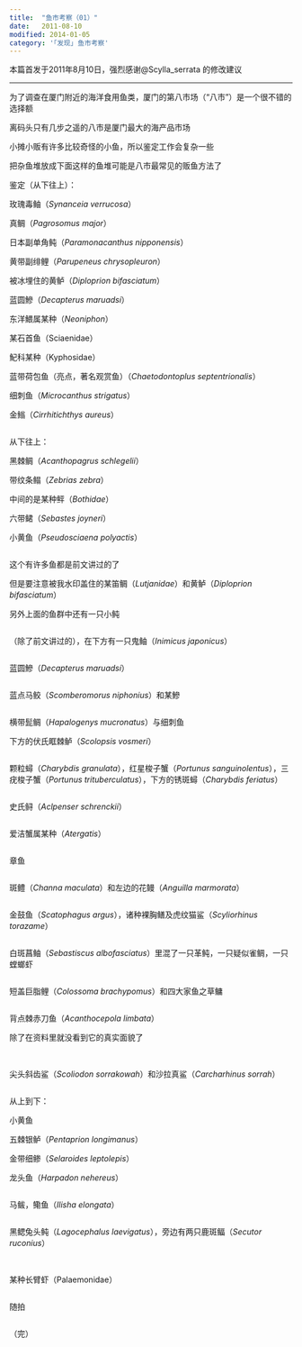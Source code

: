 ```yaml
---
title:  "鱼市考察（01）"
date:   2011-08-10
modified: 2014-01-05
category: '｢发现｣ 鱼市考察'
---
```


本篇首发于2011年8月10日，强烈感谢@Scylla_serrata 的修改建议

---

为了调查在厦门附近的海洋食用鱼类，厦门的第八市场（“八市”）是一个很不错的选择额

离码头只有几步之遥的八市是厦门最大的海产品市场

小摊小贩有许多比较奇怪的小鱼，所以鉴定工作会复杂一些

把杂鱼堆放成下面这样的鱼堆可能是八市最常见的贩鱼方法了

鉴定（从下往上）：

玫瑰毒鲉（<i>Synanceia verrucosa</i>）

真鲷（<i>Pagrosomus major</i>）

日本副单角鲀（<i>Paramonacanthus nipponensis</i>）

黄带副绯鲤（<i>Parupeneus chrysopleuron</i>）

被冰埋住的黄鲈（<i>Diploprion bifasciatum</i>）

蓝圆鰺（<i>Decapterus maruadsi</i>）

东洋鰃属某种（<i>Neoniphon</i>）

某石首鱼（Sciaenidae）

魢科某种（Kyphosidae）

蓝带荷包鱼（亮点，著名观赏鱼）（<i>Chaetodontoplus septentrionalis</i>）

细刺鱼（<i>Microcanthus strigatus</i>）

金䱵（<i>Cirrhitichthys aureus</i>）

<img class='disc' data-src='https://lykoseremos.github.io/gmalb-04/disf1/1.jpg'>

从下往上：

黑棘鲷（<i>Acanthopagrus schlegelii</i>）

带纹条鳎（<i>Zebrias zebra</i>）

中间的是某种鲆（<i>Bothidae</i>）

六带鲪（<i>Sebastes joyneri</i>）

小黄鱼（<i>Pseudosciaena polyactis</i>）

<img class='disc' data-src='https://lykoseremos.github.io/gmalb-04/disf1/2.jpg'>

这个有许多鱼都是前文讲过的了

但是要注意被我水印盖住的某笛鲷（<i>Lutjanidae</i>）和黄鲈（<i>Diploprion bifasciatum</i>）

另外上面的鱼群中还有一只小鲀

<img class='disc' data-src='https://lykoseremos.github.io/gmalb-04/disf1/3.jpg'>

（除了前文讲过的），在下方有一只鬼鲉（<i>Inimicus japonicus</i>）

<img class='disc' data-src='https://lykoseremos.github.io/gmalb-04/disf1/4.jpg'>

蓝圆鰺（<i>Decapterus maruadsi</i>）

<img class='disc' data-src='https://lykoseremos.github.io/gmalb-04/disf1/5.jpg'>

蓝点马鲛（<i>Scomberomorus niphonius</i>）和某鰺

<img class='disc' data-src='https://lykoseremos.github.io/gmalb-04/disf1/6.jpg'>

横带髭鲷（<i>Hapalogenys mucronatus</i>）与细刺鱼

下方的伏氏眶棘鲈（<i>Scolopsis vosmeri</i>）

<img class='disc' data-src='https://lykoseremos.github.io/gmalb-04/disf1/7.jpg'>

颗粒蟳（<i>Charybdis granulata</i>），红星梭子蟹（<i>Portunus sanguinolentus</i>），三疣梭子蟹（<i>Portunus trituberculatus</i>），下方的锈斑蟳（<i>Charybdis feriatus</i>）

<img class='disc' data-src='https://lykoseremos.github.io/gmalb-04/disf1/8.jpg'>

史氏鲟（<i>Aclpenser schrenckii</i>）

<img class='disc' data-src='https://lykoseremos.github.io/gmalb-04/disf1/9.jpg'>

爱洁蟹属某种（<i>Atergatis</i>）

<img class='disc' data-src='https://lykoseremos.github.io/gmalb-04/disf1/10.jpg'>

章鱼

<img class='disc' data-src='https://lykoseremos.github.io/gmalb-04/disf1/11.jpg'>

斑鳢（<i>Channa maculata</i>）和左边的花鳗（<i>Anguilla marmorata</i>）

<img class='disc' data-src='https://lykoseremos.github.io/gmalb-04/disf1/12.jpg'>

金鼓鱼（<i>Scatophagus argus</i>），诸种裸胸鳝及虎纹猫鲨（<i>Scyliorhinus torazame</i>）

<img class='disc' data-src='https://lykoseremos.github.io/gmalb-04/disf1/13.jpg'>

白斑菖鲉（<i>Sebastiscus albofasciatus</i>）里混了一只革鲀，一只疑似雀鲷，一只螳螂虾

<img class='disc' data-src='https://lykoseremos.github.io/gmalb-04/disf1/14.jpg'>

短盖巨脂鲤（<i>Colossoma brachypomus</i>）和四大家鱼之草鳙

<img class='disc' data-src='https://lykoseremos.github.io/gmalb-04/disf1/15.jpg'>

背点棘赤刀鱼（<i>Acanthocepola limbata</i>）

除了在资料里就没看到它的真实面貌了

<img class='disc' data-src='https://lykoseremos.github.io/gmalb-04/disf1/16.jpg'>

<img class='disc' data-src='https://lykoseremos.github.io/gmalb-04/disf1/18.jpg'>

尖头斜齿鲨（<i>Scoliodon sorrakowah</i>）和沙拉真鲨（<i>Carcharhinus sorrah</i>）

<img class='disc' data-src='https://lykoseremos.github.io/gmalb-04/disf1/17.jpg'>

从上到下：

小黄鱼

五棘银鲈（<i>Pentaprion longimanus</i>）

金带细鲹（<i>Selaroides leptolepis</i>）

龙头鱼（<i>Harpadon nehereus</i>）

<img class='disc' data-src='https://lykoseremos.github.io/gmalb-04/disf1/19.jpg'>

马鲅，鳓鱼（<i>Ilisha elongata</i>）

<img class='disc' data-src='https://lykoseremos.github.io/gmalb-04/disf1/21.jpg'>

黑鳃兔头鲀（<i>Lagocephalus laevigatus</i>），旁边有两只鹿斑鲾（<i>Secutor ruconius</i>）

<img class='disc' data-src='https://lykoseremos.github.io/gmalb-04/disf1/24.jpg'>

<img class='disc' data-src='https://lykoseremos.github.io/gmalb-04/disf1/20.jpg'>

某种长臂虾（Palaemonidae）

<img class='disc' data-src='https://lykoseremos.github.io/gmalb-04/disf1/22.jpg'>

随拍

<img class='disc' data-src='https://lykoseremos.github.io/gmalb-04/disf1/23.jpg'>

（完）

